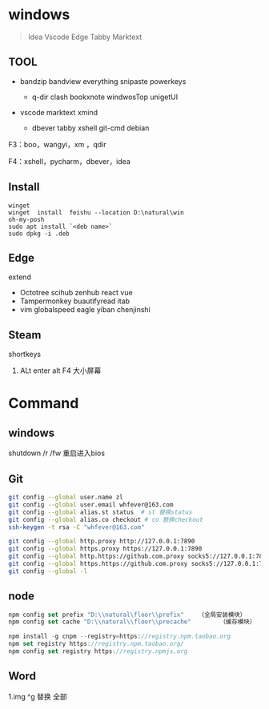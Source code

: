 # windows

> Idea Vscode Edge Tabby Marktext

## TOOL

- bandzip bandview everything  snipaste  powerkeys
  
  - q-dir clash  bookxnote   windwosTop  unigetUI

- vscode marktext  xmind
  
  - dbever tabby xshell git-cmd  debian

F3：boo，wangyi，xm ，qdir

F4：xshell，pycharm，dbever，idea

## Install

```shell
winget
winget  install  feishu --location D:\natural\win
oh-my-posh
sudo apt install `<deb name>`
sudo dpkg -i .deb
```

## Edge

extend

- Octotree  scihub zenhub  react vue
- Tampermonkey  buautifyread   itab
- vim globalspeed   eagle yiban chenjinshi

## Steam

shortkeys

1. ALt enter alt F4 大小屏幕

# Command

## windows

shutdown /r /fw   重启进入bios

## Git

```sh
git config --global user.name zl
git config --global user.email whfever@163.com
git config --global alias.st status  # st 替换status
git config --global alias.co checkout # co 替换checkout
ssh-keygen -t rsa -C "whfever@163.com"

git config --global http.proxy http://127.0.0.1:7890
git config --global https.proxy https://127.0.0.1:7890
git config --global http.https://github.com.proxy socks5://127.0.0.1:7890
git config --global https.https://github.com.proxy socks5://127.0.0.1:7890
git config --global -l
```

## node

```js
npm config set prefix "D:\\natural\floor\\prefix"    （全局安装模块）
npm config set cache "D:\\natural\\floor\\precache"        （缓存模块）

npm install -g cnpm --registry=https://registry.npm.taobao.org
npm set registry https://registry.npm.taobao.org/
npm config set registry https://registry.npmjs.org
```

## Word

1.img  ^g 替换 全部
